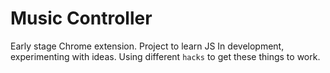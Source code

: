 # Music Controller

Early stage Chrome extension. Project to learn JS
In development, experimenting with ideas.
Using different `hacks` to get these things to work.